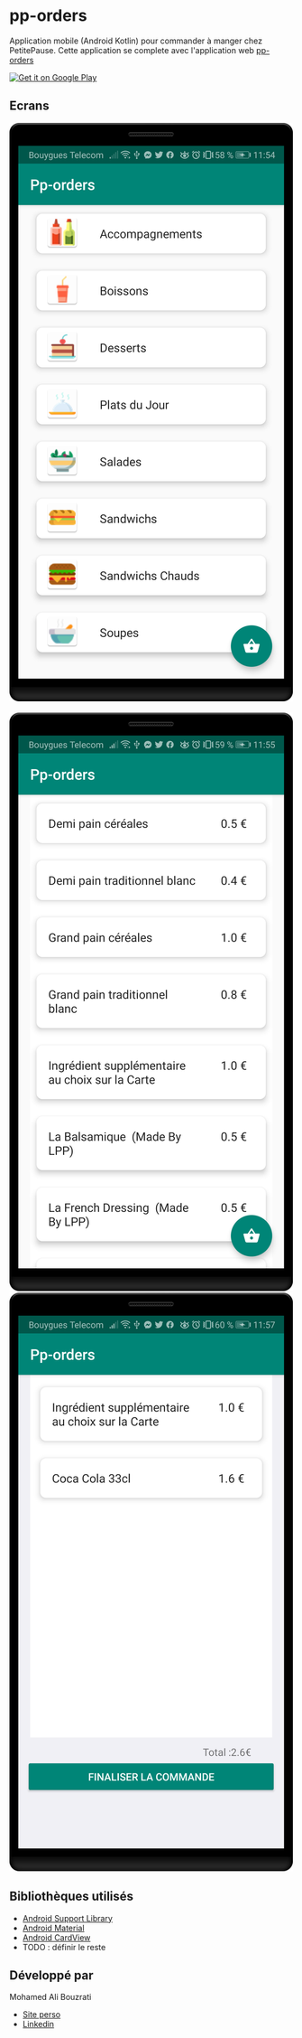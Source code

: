 # pp-orders

Application mobile (Android Kotlin) pour commander à manger chez PetitePause.
Cette application se complete avec l'application web [pp-orders](https://pp-order.cpos-strasbourg.fr/)

<a href='#'><img alt='Get it on Google Play' src='https://play.google.com/intl/en_us/badges/images/generic/en_badge_web_generic.png' width="30%" height="30%"/></a>

## Ecrans

<img src="./screen/home.png">&ensp;<img src="./screen/Accompagnements.png">
<img src="./screen/listeDesCommandes.png">

## Bibliothèques utilisés

* [Android Support Library](https://developer.android.com/topic/libraries/support-library/)
* [Android Material](https://material.io/develop/android/)
* [Android CardView](https://developer.android.com/reference/androidx/cardview/widget/CardView)
* TODO : définir le reste

## Développé par

Mohamed Ali Bouzrati
*   [Site perso](http://mohamed-ali-bouzrati.me/)
*   [Linkedin](https://fr.linkedin.com/in/mohamed-ali-bouzrati)